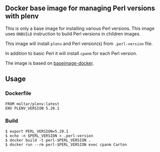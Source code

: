 ## Docker base image for managing Perl versions with plenv ##

This is only a base image for installing various Perl versions. This image uses `ONBUILD` instruction to build Perl versions in children images.

This image will install `plenv` and Perl version(s) from `.perl-version` file.

In addition to basic Perl it will install `cpanm` for each Perl version.

The image is based on [baseimage-docker](https://github.com/phusion/baseimage-docker).

## Usage ##

### Dockerfile ###

```
FROM moltar/plenv:latest
ENV PLENV_VERSION 5.20.1
```

### Build ###

```
$ export PERL_VERSION=5.20.1
$ echo -n $PERL_VERSION > .perl-version
$ docker build -t perl-$PERL_VERSION .
$ docker run --rm perl-$PERL_VERSION exec cpanm Carton
```